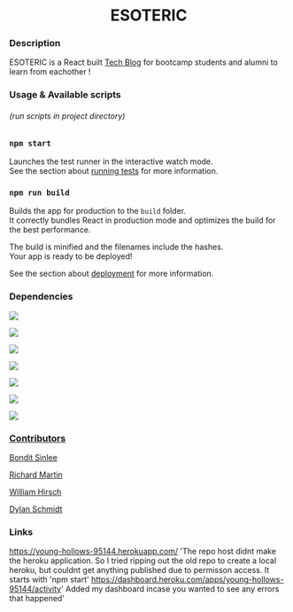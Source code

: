<h1 align="center">ESOTERIC 
        
### Description
ESOTERIC is a React built <ins>Tech Blog</ins> for bootcamp students and alumni to learn from eachother !

### Usage & Available scripts
 ###### (run scripts in project directory)
### `npm start`
 
Launches the test runner in the interactive watch mode.\
See the section about [running tests](https://facebook.github.io/create-react-app/docs/running-tests) for more information.

### `npm run build`

Builds the app for production to the `build` folder.\
It correctly bundles React in production mode and optimizes the build for the best performance.

The build is minified and the filenames include the hashes.\
Your app is ready to be deployed!

See the section about [deployment](https://facebook.github.io/create-react-app/docs/deployment) for more information.
        
        
### Dependencies
         
<a href="https://www.npmjs.com/package/apollo-server"><img src="https://img.shields.io/badge/Apollo--Server-v3.6.2-red" />
         
<a href="https://jwt.io/"><img src="https://img.shields.io/badge/JWT-v9.0.0-red" />
                                                                                
<a href="https://www.npmjs.com/package/express"><img src="https://img.shields.io/badge/Express-v4.18.2-red" />  
                                                                                                           
                                                                                                           
<a href="https://www.npmjs.com/package/express-validator"><img src="https://img.shields.io/badge/Express%20Validator-v6.14.3-red" /> 
                                                                                                                                 
<a href="https://www.npmjs.com/package/mongoose"><img src="https://img.shields.io/badge/Mongoose-v5.9.10-red" />                                                                                                                           
        
<a href="https://www.npmjs.com/package/gravatar"><img src="https://img.shields.io/badge/Gravatar-v1.8.2-red" />    
        
<a href="https://www.npmjs.com/package/bcrypt"><img src="https://img.shields.io/badge/BcryptJS-v2.4.3-red" />   
               
### Contributors
                                                      
[Bondit Sinlee](https://github.com/BonditS)
        
[Richard Martin](https://github.com/HTML-No0b)
        
[William Hirsch](https://github.com/WilliamHirschh)

[Dylan Schmidt](https://github.com/DylanSchmidt2)

### Links
https://young-hollows-95144.herokuapp.com/
'The repo host didnt make the heroku application. So I tried ripping out the old repo to create a local heroku, but couldnt get anything published due to permisson access. It starts with 'npm start' https://dashboard.heroku.com/apps/young-hollows-95144/activity' Added my dashboard incase you wanted to see any errors that happened'
